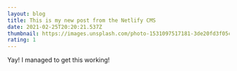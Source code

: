 ```yaml
---
layout: blog
title: This is my new post from the Netlify CMS
date: 2021-02-25T20:20:21.537Z
thumbnail: https://images.unsplash.com/photo-1531097517181-3de20fd3f05c?ixid=MXwxMjA3fDB8MHxwaG90by1wYWdlfHx8fGVufDB8fHw%3D&ixlib=rb-1.2.1&auto=format&fit=crop&w=1350&q=80
rating: 1
---
```

Yay! I managed to get this working!